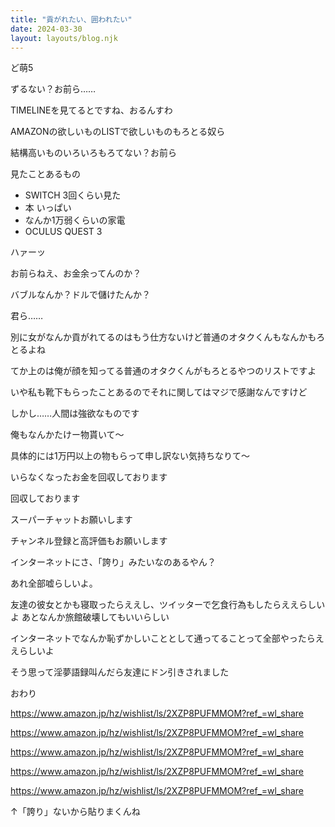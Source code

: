 ```yaml
---
title: "貢がれたい、囲われたい"
date: 2024-03-30
layout: layouts/blog.njk
---
```

<p>ど萌5</p>

<p>ずるない？お前ら……</p>

<p>TIMELINEを見てるとですね、おるんすわ</p>

<p>AMAZONの欲しいものLISTで欲しいものもろとる奴ら</p>

<p>結構高いものいろいろもろてない？お前ら</p>

<p>見たことあるもの</p>

<ul>
<li>SWITCH 3回くらい見た</li>
<li>本 いっぱい</li>
<li>なんか1万弱くらいの家電</li>
<li>OCULUS QUEST 3</li>
</ul>


<p>ハァーッ</p>

<p>お前らねえ、お金余ってんのか？</p>

<p>バブルなんか？ドルで儲けたんか？</p>

<p>君ら……</p>

<p>別に女がなんか貢がれてるのはもう仕方ないけど普通のオタクくんもなんかもろとるよね</p>

<p>てか上のは俺が顔を知ってる普通のオタクくんがもろとるやつのリストですよ</p>

<p>いや私も靴下もらったことあるのでそれに関してはマジで感謝なんですけど</p>

<p>しかし……人間は強欲なものです</p>

<p>俺もなんかたけー物貰いて〜</p>

<p>具体的には1万円以上の物もらって申し訳ない気持ちなりて〜</p>

<p>いらなくなったお金を回収しております</p>

<p>回収しております</p>

<p>スーパーチャットお願いします</p>

<p>チャンネル登録と高評価もお願いします</p>

<p>インターネットにさ、「誇り」みたいなのあるやん？</p>

<p>あれ全部嘘らしいよ。</p>

<p>友達の彼女とかも寝取ったらええし、ツイッターで乞食行為もしたらええらしいよ あとなんか旅館破壊してもいいらしい</p>

<p>インターネットでなんか恥ずかしいこととして通ってることって全部やったらええらしいよ</p>

<p>そう思って淫夢語録叫んだら友達にドン引きされました</p>

<p>おわり</p>

<p><a href="https://www.amazon.jp/hz/wishlist/ls/2XZP8PUFMMOM?ref_=wl_share" target="_blank" rel="noopener noreferrer">https://www.amazon.jp/hz/wishlist/ls/2XZP8PUFMMOM?ref_=wl_share</a></p>

<p><a href="https://www.amazon.jp/hz/wishlist/ls/2XZP8PUFMMOM?ref_=wl_share" target="_blank" rel="noopener noreferrer">https://www.amazon.jp/hz/wishlist/ls/2XZP8PUFMMOM?ref_=wl_share</a></p>

<p><a href="https://www.amazon.jp/hz/wishlist/ls/2XZP8PUFMMOM?ref_=wl_share" target="_blank" rel="noopener noreferrer">https://www.amazon.jp/hz/wishlist/ls/2XZP8PUFMMOM?ref_=wl_share</a></p>

<p><a href="https://www.amazon.jp/hz/wishlist/ls/2XZP8PUFMMOM?ref_=wl_share" target="_blank" rel="noopener noreferrer">https://www.amazon.jp/hz/wishlist/ls/2XZP8PUFMMOM?ref_=wl_share</a></p>

<p><a href="https://www.amazon.jp/hz/wishlist/ls/2XZP8PUFMMOM?ref_=wl_share" target="_blank" rel="noopener noreferrer">https://www.amazon.jp/hz/wishlist/ls/2XZP8PUFMMOM?ref_=wl_share</a></p>

<p>↑「誇り」ないから貼りまくんね</p>